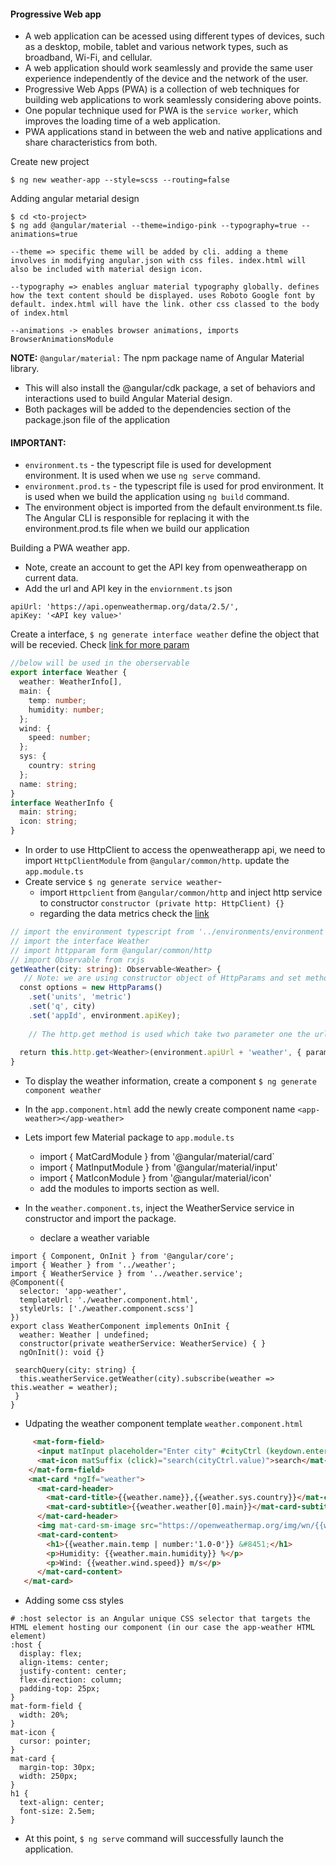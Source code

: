 #### Progressive Web app
  - A web application can be acessed using different types of devices, such as a desktop, mobile, tablet and various network types, such as broadband, Wi-Fi, and cellular. 
  - A web application should work seamlessly and provide the same user experience independently of the device and the network of the user.
  - Progressive Web Apps (PWA) is a collection of web techniques for building web applications to work seamlessly considering above points. 
  - One popular technique used for PWA is the `service worker`, which improves the loading time of a web application.
  - PWA applications stand in between the web and native applications and share characteristics from both. 

Create new project

```
$ ng new weather-app --style=scss --routing=false
```

Adding angular metarial design

```
$ cd <to-project>
$ ng add @angular/material --theme=indigo-pink --typography=true --animations=true

--theme => specific theme will be added by cli. adding a theme involves in modifying angular.json with css files. index.html will also be included with material design icon.

--typography => enables angluar material typography globally. defines how the text content should be displayed. uses Roboto Google font by default. index.html will have the link. other css classed to the body of index.html

--animations -> enables browser animations, imports BrowserAnimationsModule
```

**NOTE:** `@angular/material:` The npm package name of Angular Material library. 
  - This will also install the @angular/cdk package, a set of behaviors and interactions used to build Angular Material design. 
  - Both packages will be added to the dependencies section of the package.json file of the application

#### IMPORTANT: 
   - `environment.ts` - the typescript file is used for development environment. It is used when we use `ng serve` command.
   - `environment.prod.ts` - the typescript file is used for prod environment. It is used when we build the application using `ng build` command.
   - The environment object is imported from the default environment.ts file. The Angular CLI is responsible for replacing it with the environment.prod.ts file when we build our application

Building a PWA weather app.
  - Note, create an account to get the API key from openweatherapp on current data.
  - Add the url and API key in the `enviornment.ts` json

```
apiUrl: 'https://api.openweathermap.org/data/2.5/',
apiKey: '<API key value>'
```

Create a interface, `$ ng generate interface weather` define the object that will be recevied.
Check [link for more param](https://openweathermap.org/current#parameter)
```ts
//below will be used in the oberservable
export interface Weather {
  weather: WeatherInfo[],
  main: {
    temp: number;
    humidity: number;
  };
  wind: {
    speed: number;
  };
  sys: {
    country: string
  };
  name: string;
}
interface WeatherInfo {
  main: string;
  icon: string;
}
```

- In order to use HttpClient to access the openweatherapp api, we need to import `HttpClientModule` from `@angular/common/http`. update the `app.module.ts`
- Create service `$ ng generate service weather`-
     -  import `Httpclient` from `@angular/common/http` and inject http service to constructor `constructor (private http: HttpClient) {}`
     -  regarding the data metrics check the [link](https://openweathermap.org/current#data)
```ts
// import the environment typescript from '../environments/environment'
// import the interface Weather 
// import httpparam form @angular/common/http
// import Observable from rxjs
getWeather(city: string): Observable<Weather> {
   // Note: we are using constructor object of HttpParams and set method for each params. The HttpParams object is immutable, so we are using set method. 
  const options = new HttpParams()
    .set('units', 'metric')
    .set('q', city)
    .set('appId', environment.apiKey);
    
    // The http.get method is used which take two parameter one the url and the object to pass addition configuration as url param
    
  return this.http.get<Weather>(environment.apiUrl + 'weather', { params: options });
}
```

- To display the weather information, create a component `$ ng generate component weather` 
- In the `app.component.html` add the newly create component name `<app-weather></app-weather>`

- Lets import few Material package to `app.module.ts`
   - import { MatCardModule } from '@angular/material/card`
   - import { MatInputModule } from '@angular/material/input'
   - import { MatIconModule } from '@angular/material/icon'
   - add the modules to imports section as well.

- In the `weather.component.ts`, inject the WeatherService service in constructor and import the package.
   - declare a weather variable
 ```
 import { Component, OnInit } from '@angular/core';
import { Weather } from '../weather';
import { WeatherService } from '../weather.service';
@Component({
  selector: 'app-weather',
  templateUrl: './weather.component.html',
  styleUrls: ['./weather.component.scss']
})
export class WeatherComponent implements OnInit {
  weather: Weather | undefined;
  constructor(private weatherService: WeatherService) { }
  ngOnInit(): void {}
  
  searchQuery(city: string) {
  this.weatherService.getWeather(city).subscribe(weather => this.weather = weather);
  }
}
```
- Udpating the weather component template `weather.component.html`
```html
     <mat-form-field>
      <input matInput placeholder="Enter city" #cityCtrl (keydown.enter)="search(cityCtrl.value)">
      <mat-icon matSuffix (click)="search(cityCtrl.value)">search</mat-icon>
    </mat-form-field>
    <mat-card *ngIf="weather">
      <mat-card-header>
        <mat-card-title>{{weather.name}},{{weather.sys.country}}</mat-card-title>
        <mat-card-subtitle>{{weather.weather[0].main}}</mat-card-subtitle>
      </mat-card-header>
      <img mat-card-sm-image src="https://openweathermap.org/img/wn/{{weather.weather[0].icon}}@2x.png" [alt]="weather.weather[0].main">
      <mat-card-content>
        <h1>{{weather.main.temp | number:'1.0-0'}} &#8451;</h1>
        <p>Humidity: {{weather.main.humidity}} %</p>
        <p>Wind: {{weather.wind.speed}} m/s</p>
      </mat-card-content>
   </mat-card>
```
- Adding some css styles
```
# :host selector is an Angular unique CSS selector that targets the HTML element hosting our component (in our case the app-weather HTML element)
:host {
  display: flex;
  align-items: center;
  justify-content: center;
  flex-direction: column;
  padding-top: 25px;
}
mat-form-field {
  width: 20%;
}
mat-icon {
  cursor: pointer;
}
mat-card {
  margin-top: 30px;
  width: 250px;
}
h1 {
  text-align: center;
  font-size: 2.5em;
}
```
 - At this point, `$ ng serve` command will successfully launch the application.



